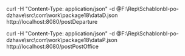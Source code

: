 curl -H "Content-Type: application/json" -d @F:\Rep\Schablonbl-po-dzhave\src\com\work\package18\dataD.json http://localhost:8080/postDeparture

curl -H "Content-Type: application/json" -d @F:\Rep\Schablonbl-po-dzhave\src\com\work\package18\dataP.json http://localhost:8080/postPostOffice
